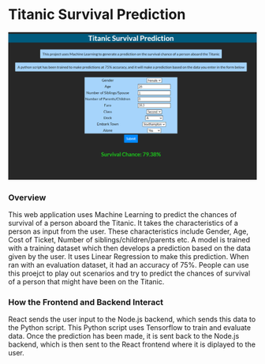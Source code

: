 # Titanic Survival Prediction

![Example Image](https://github.com/ak-51/titanic-prediction/blob/main/backend/images/img1.PNG)

### Overview

This web application uses Machine Learning to predict the chances of survival of a person aboard the Titanic. It takes the characteristics of a person as input from the user. These characteristics include Gender, Age, Cost of Ticket, Number of siblings/children/parents etc. A model is trained with a training dataset which then develops a prediction based on the data given by the user. It uses Linear Regression to make this prediction. When ran with an evaluation dataset, it had an accuracy of 75%. People can use this proejct to play out scenarios and try to predict the chances of survival of a person that might have been on the Titanic.


### How the Frontend and Backend Interact

React sends the user input to the Node.js backend, which sends this data to the Python script. This Python script uses Tensorflow to train and evaluate data. Once the prediction has been made, it is sent back to the Node.js backend, which is then sent to the React frontend where it is diplayed to the user.